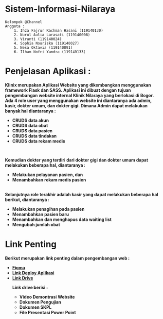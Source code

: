 # Sistem-Informasi-Nilaraya
```
Kelompok @Channel
Anggota :
    1. Ihza Fajrur Rachman Hasani (119140130)
    2. Nurul Aulia Larasati (119140008)
    3. Viranti (119140024)
    4. Sophia Nouriska (119140027)
    5. Nesa Oktavia (119140091)
    6. Ilham Nofri Yandra (119140133)
```
# Penjelasan Aplikasi :
<h4> Klinix merupakan Aplikasi Website yang dikembangkan menggunakan framework Flask dan SASS. Aplikasi ini dibuat dengan tujuan pengembangan website internal Klinik Nilaraya yang berlokasi di Bogor. Ada 4 role user yang menggunakan website ini diantaranya ada admin, kasir, dokter umum, dan dokter gigi. Dimana Admin dapat melakukan banyak hal diantaranya :
<ul>
  <li> CRUDS data akun</li>
  <li> CRUDS data obat</li>
  <lI> CRUDS data pasien </li>
  <li> CRUDS data tindakan</li>
  <li> CRUDS data rekam medis</li>
</ul>
<br>

Kemudian dokter yang terdiri dari dokter gigi dan dokter umum dapat melakukan beberapa hal, diantaranya : 
<ul>
  <li>Melakukan pelayanan pasien, dan </li>
  <li> Menambahkan rekam medis pasien </li>
</ul>
<br>
Selanjutnya role terakhir adalah kasir yang dapat melakukan beberapa hal berikut, diantaranya :
<ul>
  <li>Melakukan penagihan pada pasien</li>
  <li>Menambahkan pasien baru</li>
  <li>Menambahkan dan menghapus data waiting list </li>
  <li>Mengubah jumlah obat </li>
</ul>
</h4>

# Link Penting
<h4>
<p>Berikut merupakan link penting dalam pengembangan web :</p>
<ul>
<li><a href="https://www.figma.com/file/WkYnyGGA5u2GAzoSADLbsa/PWL?node-id=535%3A633"> Figma</a></li>
  <li><a href = "https://hrfi.site" > Link Deploy Aplikasi<a></li>
<li>
<a href="https://drive.google.com/drive/u/1/folders/0AK5GsN-YKaRUUk9PVA">Link Drive</a>
<p>
  Link drive berisi :
  <ul>
    <li>
      Video Demontrasi Website
    </li>
    <li>
      Dokumen Pengujian
    </li>
    <li>
      Dokumen SKPL
    </li>
    <li>
      File Presentasi Power Point
    </li>
  <ul>
</li>
</p>
</ul>
</h4>
